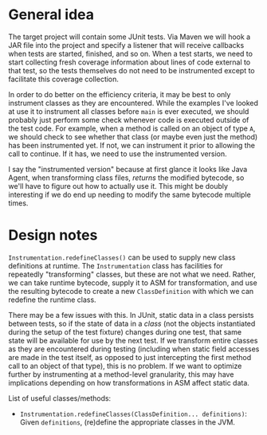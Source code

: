 # General idea

The target project will contain some JUnit tests. Via Maven we will hook a JAR file into the project and specify a listener that will receive callbacks when tests are started, finished, and so on. When a test starts, we need to start collecting fresh coverage information about lines of code external to that test, so the tests themselves do not need to be instrumented except to facilitate this coverage collection.

In order to do better on the efficiency criteria, it may be best to only instrument classes as they are encountered. While the examples I've looked at use it to instrument all classes before `main` is ever executed, we should probably just perform some check whenever code is executed outside of the test code. For example, when a method is called on an object of type `A`, we should check to see whether that class (or maybe even just the method) has been instrumented yet. If not, we can instrument it prior to allowing the call to continue. If it has, we need to use the instrumented version.

I say the "instrumented version" because at first glance it looks like Java Agent, when transforming class files, *returns* the modified bytecode, so we'll have to figure out how to actually use it. This might be doubly interesting if we do end up needing to modify the same bytecode multiple times.

# Design notes

`Instrumentation.redefineClasses()` can be used to supply new class definitions at runtime. The `Instrumentation` class has facilities for repeatedly "transforming" classes, but these are not what we need. Rather, we can take runtime bytecode, supply it to ASM for transformation, and use the resulting bytecode to create a new `ClassDefinition` with which we can redefine the runtime class.

There may be a few issues with this. In JUnit, static data in a class persists between tests, so if the state of data in a *class* (not the objects instantiated during the setup of the test fixture) changes during one test, that same state will be available for use by the next test. If we transform entire classes as they are encountered during testing (including when static field accesses are made in the test itself, as opposed to just intercepting the first method call to an object of that type), this is no problem. If we want to optimize further by instrumenting at a method-level granularity, this may have implications depending on how transformations in ASM affect static data.

List of useful classes/methods:

* `Instrumentation.redefineClasses(ClassDefinition... definitions)`: Given `definitions`, (re)define the appropriate classes in the JVM.